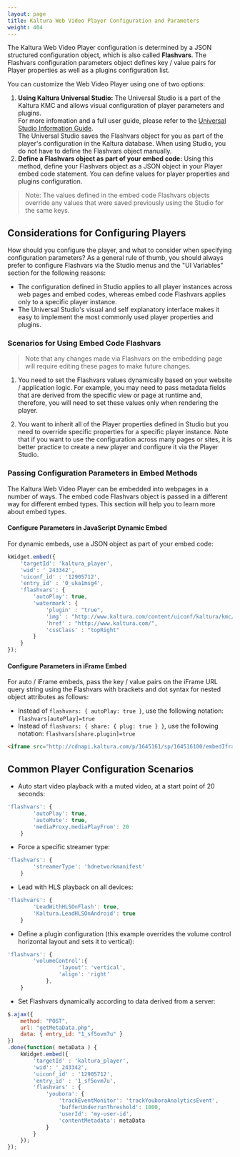 ```yaml
---
layout: page
title: Kaltura Web Video Player Configuration and Parameters
weight: 404
---
```


The Kaltura Web Video Player configuration is determined by a JSON structured configuration object, which is also called **Flashvars**. The Flashvars configuration parameters object defines key / value pairs for Player properties as well as a plugins configuration list.   

You can customize the Web Video Player using one of two options:

1. **Using Kaltura Universal Studio:** The Universal Studio is a part of the Kaltura KMC and allows visual configuration of player parameters and plugins.  
For more infomation and a full user guide, please refer to the [Universal Studio Information Guide](https://knowledge.kaltura.com/node/1148).  
The Universal Studio saves the Flashvars object for you as part of the player's configuration in the Kaltura database. When using Studio, you do not have to define the Flashvars object manually.  
2. **Define a Flashvars object as part of your embed code:** Using this method, define your Flashvars object as a JSON object in your Player embed code statement. You can define values for player properties and plugins configuration.  

>Note: The values defined in the embed code Flashvars objects override any values that were saved previously using the Studio for the same keys.   

## Considerations for Configuring Players

How should you configure the player, and what to consider when specifying configuration parameters? As a general rule of thumb, you should always prefer to configure Flashvars via the Studio menus and the "UI Variables" section for the following reasons:  

* The configuration defined in Studio applies to all player instances across web pages and embed codes, whereas embed code Flashvars applies only to a specific player instance.
* The Universal Studio's visual and self explanatory interface makes it easy to implement the most commonly used player properties and plugins.

### Scenarios for Using Embed Code Flashvars   

> Note that any changes made via Flashvars on the embedding page will require editing these pages to make future changes. 

1. You need to set the Flashvars values dynamically based on your website / application logic.
For example, you may need to pass metadata fields that are derived from the specific view or page at runtime and, therefore, you will need to set these values only when rendering the player.

2. You want to inherit all of the Player properties defined in Studio but you need to override specific properties for a specific player instance. Note that if you want to use the configuration across many pages or sites, it is better practice to create a new player and configure it via the Player Studio.    

### Passing Configuration Parameters in Embed Methods

The Kaltura Web Video Player can be embedded into webpages in a number of ways. The embed code Flashvars object is passed in a different way for different embed types. This section will help you to learn more about embed types.  

#### Configure Parameters in JavaScript Dynamic Embed

For dynamic embeds, use a JSON object as part of your embed code:  

```javascript
kWidget.embed({
    'targetId': 'kaltura_player',
    'wid': '_243342',
    'uiconf_id' : '12905712',
    'entry_id' : '0_uka1msg4',
    'flashvars': {
        'autoPlay': true,
        'watermark': {
            'plugin' : "true",
            'img' : "http://www.kaltura.com/content/uiconf/kaltura/kmc/appstudio/kdp3/exampleWatermark.png",
            'href' : "http://www.kaltura.com/",
            'cssClass' : "topRight"
        }
    }
});
```

#### Configure Parameters in iFrame Embed

For auto / iFrame embeds, pass the key / value pairs on the iFrame URL query string using the Flashvars with brackets and dot syntax for nested object attributes as follows:   

* Instead of `flashvars: { autoPlay: true }`, use the following notation: `flashvars[autoPlay]=true` 
* Instead of `flashvars: { share: { plug: true } }`, use the following notation: `flashvars[share.plugin]=true`

```html
<iframe src="http://cdnapi.kaltura.com/p/1645161/sp/164516100/embedIframeJs/uiconf_id/33752651/partner_id/1645161?iframeembed=true&playerId=kaltura_player&entry_id=1_1josgev8&flashvars[autoPlay]=true&flashvars[share.plugin]=true" width="560" height="395" allowfullscreen webkitallowfullscreen mozAllowFullScreen frameborder="0"></iframe>
```

## Common Player Configuration Scenarios

* Auto start video playback with a muted video, at a start point of 20 seconds:

```javascript
'flashvars': {
        'autoPlay': true,
        'autoMute': true,
        'mediaProxy.mediaPlayFrom': 20
    }
```

* Force a specific streamer type:

```javascript
'flashvars': {
        'streamerType': 'hdnetworkmanifest'
    }
```

* Lead with HLS playback on all devices:

```javascript
'flashvars': {
        'LeadWithHLSOnFlash': true,
        'Kaltura.LeadHLSOnAndroid': true
    }
```

* Define a plugin configuration (this example overrides the volume control horizontal layout and sets it to vertical):

```javascript
'flashvars': {
        'volumeControl':{
                'layout': 'vertical',
                'align': 'right'
            },
    }
```

* Set Flashvars dynamically according to data derived from a server:

```javascript
$.ajax({
    method: "POST",
    url: "getMetaData.php",
    data: { entry_id: "1_sf5ovm7u" }
})
.done(function( metaData ) {
    kWidget.embed({
        'targetId' : 'kaltura_player',
        'wid': '_243342',
        'uiconf_id' : '12905712',
        'entry_id' : '1_sf5ovm7u',
        'flashvars' : {
            'youbora': {
                'trackEventMonitor': 'trackYouboraAnalyticsEvent',
                'bufferUnderrunThreshold': 1000,
                'userId': 'my-user-id',
                'contentMetadata': metaData
            }
        }
    });
});
```
